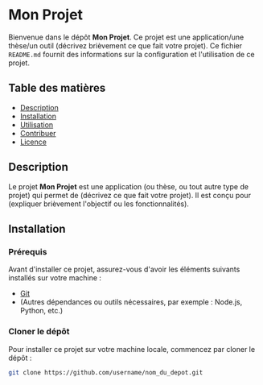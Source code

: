 # Mon Projet

Bienvenue dans le dépôt **Mon Projet**. Ce projet est une application/une thèse/un outil (décrivez brièvement ce que fait votre projet). Ce fichier `README.md` fournit des informations sur la configuration et l'utilisation de ce projet.

## Table des matières
- [Description](#description)
- [Installation](#installation)
- [Utilisation](#utilisation)
- [Contribuer](#contribuer)
- [Licence](#licence)

## Description
Le projet **Mon Projet** est une application (ou thèse, ou tout autre type de projet) qui permet de (décrivez ce que fait votre projet). Il est conçu pour (expliquer brièvement l'objectif ou les fonctionnalités).

## Installation

### Prérequis
Avant d'installer ce projet, assurez-vous d'avoir les éléments suivants installés sur votre machine :
- [Git](https://git-scm.com/)
- (Autres dépendances ou outils nécessaires, par exemple : Node.js, Python, etc.)

### Cloner le dépôt
Pour installer ce projet sur votre machine locale, commencez par cloner le dépôt :

```bash
git clone https://github.com/username/nom_du_depot.git
